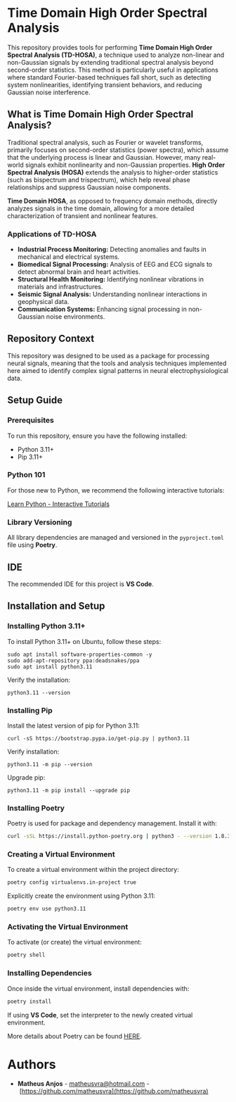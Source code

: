 # Time Domain High Order Spectral Analysis

This repository provides tools for performing **Time Domain High Order Spectral Analysis (TD-HOSA)**, a technique used to analyze non-linear and non-Gaussian signals by extending traditional spectral analysis beyond second-order statistics. This method is particularly useful in applications where standard Fourier-based techniques fall short, such as detecting system nonlinearities, identifying transient behaviors, and reducing Gaussian noise interference.

## What is Time Domain High Order Spectral Analysis?

Traditional spectral analysis, such as Fourier or wavelet transforms, primarily focuses on second-order statistics (power spectra), which assume that the underlying process is linear and Gaussian. However, many real-world signals exhibit nonlinearity and non-Gaussian properties. **High Order Spectral Analysis (HOSA)** extends the analysis to higher-order statistics (such as bispectrum and trispectrum), which help reveal phase relationships and suppress Gaussian noise components.

**Time Domain HOSA**, as opposed to frequency domain methods, directly analyzes signals in the time domain, allowing for a more detailed characterization of transient and nonlinear features.

### Applications of TD-HOSA

- **Industrial Process Monitoring:** Detecting anomalies and faults in mechanical and electrical systems.
- **Biomedical Signal Processing:** Analysis of EEG and ECG signals to detect abnormal brain and heart activities.
- **Structural Health Monitoring:** Identifying nonlinear vibrations in materials and infrastructures.
- **Seismic Signal Analysis:** Understanding nonlinear interactions in geophysical data.
- **Communication Systems:** Enhancing signal processing in non-Gaussian noise environments.

## Repository Context

This repository was designed to be used as a package for processing neural signals, meaning that the tools and analysis techniques implemented here aimed to identify complex signal patterns in neural electrophysiological data.&#x20;

## Setup Guide

### Prerequisites

To run this repository, ensure you have the following installed:

- Python 3.11+
- Pip 3.11+

### Python 101

For those new to Python, we recommend the following interactive tutorials:

[Learn Python - Interactive Tutorials](https://www.learnpython.org/)

### Library Versioning

All library dependencies are managed and versioned in the `pyproject.toml` file using **Poetry**.

## IDE

The recommended IDE for this project is **VS Code**.

## Installation and Setup

### Installing Python 3.11+

To install Python 3.11+ on Ubuntu, follow these steps:

```shell
sudo apt install software-properties-common -y
sudo add-apt-repository ppa:deadsnakes/ppa
sudo apt install python3.11
```

Verify the installation:

```shell
python3.11 --version
```

### Installing Pip

Install the latest version of pip for Python 3.11:

```shell
curl -sS https://bootstrap.pypa.io/get-pip.py | python3.11
```

Verify installation:

```shell
python3.11 -m pip --version
```

Upgrade pip:

```shell
python3.11 -m pip install --upgrade pip
```

### Installing Poetry

Poetry is used for package and dependency management. Install it with:

```bash
curl -sSL https://install.python-poetry.org | python3 - --version 1.8.3
```

### Creating a Virtual Environment

To create a virtual environment within the project directory:

```bash
poetry config virtualenvs.in-project true
```

Explicitly create the environment using Python 3.11:

```bash
poetry env use python3.11
```

### Activating the Virtual Environment

To activate (or create) the virtual environment:

```bash
poetry shell
```

### Installing Dependencies

Once inside the virtual environment, install dependencies with:

```bash
poetry install
```

If using **VS Code**, set the interpreter to the newly created virtual environment.

More details about Poetry can be found [HERE](https://python-poetry.org/docs).

# Authors

- **Matheus Anjos** - [matheusvra@hotmail.com](mailto\:matheusvra@hotmail.com) - [https://github.com/matheusvra](https://github.com/matheusvra)
